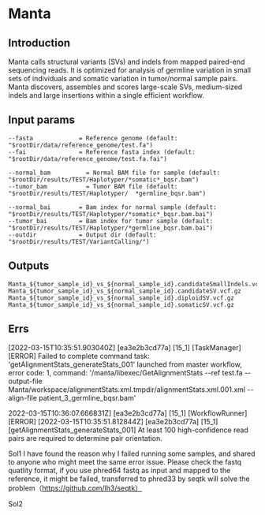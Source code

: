 # Manta

## Introduction
Manta calls structural variants (SVs) and indels from mapped paired-end sequencing reads. It is optimized for analysis of germline variation in small sets of individuals and somatic variation in tumor/normal sample pairs. Manta discovers, assembles and scores large-scale SVs, medium-sized indels and large insertions within a single efficient workflow.

## Input params
    
    --fasta             = Reference genome (default: "$rootDir/data/reference_genome/test.fa")
    --fai               = Reference fasta index (default: "$rootDir/data/reference_genome/test.fa.fai")
    
    --normal_bam          = Normal BAM file for sample (default: "$rootDir/results/TEST/Haplotyper/*somatic*_bqsr.bam")  
    --tumor_bam           = Tumor BAM file (default: "$rootDir/results/TEST/Haplotyper/  *germline_bqsr.bam")  
  
    --normal_bai        = Bam index for normal sample (default: "$rootDir/results/TEST/Haplotyper/*somatic*_bqsr.bam.bai")  
    --tumor_bai         = Bam index for tumor sample (default: "$rootDir/results/TEST/Haplotyper/*germline_bqsr.bam.bai")  
    --outdir            = Output dir (default: "$rootDir/results/TEST/VariantCalling/")  

## Outputs
    Manta_${tumor_sample_id}_vs_${normal_sample_id}.candidateSmallIndels.vcf.gz
    Manta_${tumor_sample_id}_vs_${normal_sample_id}.candidateSV.vcf.gz
    Manta_${tumor_sample_id}_vs_${normal_sample_id}.diploidSV.vcf.gz
    Manta_${tumor_sample_id}_vs_${normal_sample_id}.somaticSV.vcf.gz


## Errs

[2022-03-15T10:35:51.903040Z] [ea3e2b3cd77a] [15_1] [TaskManager] [ERROR] Failed to complete command task: 'getAlignmentStats_generateStats_001' launched from master workflow, error code: 1, command: '/manta/libexec/GetAlignmentStats --ref test.fa --output-file Manta/workspace/alignmentStats.xml.tmpdir/alignmentStats.xml.001.xml --align-file patient_3_germline_bqsr.bam'

2022-03-15T10:36:07.666831Z] [ea3e2b3cd77a] [15_1] [WorkflowRunner] [ERROR] [2022-03-15T10:35:51.812844Z] [ea3e2b3cd77a] [15_1] [getAlignmentStats_generateStats_001]  At least 100 high-confidence read pairs are required to determine pair orientation.

Sol1 
I have found the reason why I failed running some samples, and shared to anyone who might meet the same error issue. Please check the fastq quatlity format, if you use phred64 fastq as input and mapped to the reference, it might be failed, transferred to phred33 by seqtk will solve the problem（https://github.com/lh3/seqtk）

Sol2
